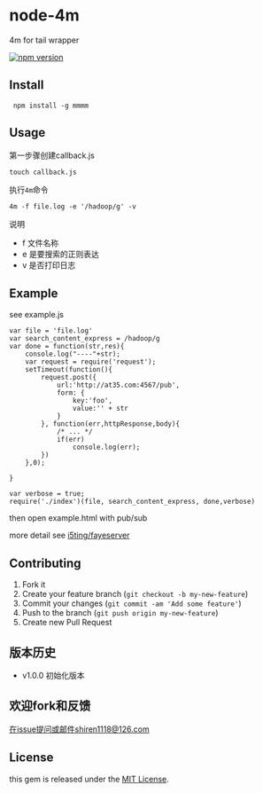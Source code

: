 node-4m
=============

4m for tail wrapper

[![npm version](https://badge.fury.io/js/mmmm.svg)](http://badge.fury.io/js/mmmm)


## Install 

	 npm install -g mmmm
	 	 
## Usage

第一步骤创建callback.js

	touch callback.js

执行`4m`命令

	4m -f file.log -e '/hadoop/g' -v
 
说明

- f 文件名称
- e 是要搜索的正则表达
- v 是否打印日志
 
 
## Example

see example.js

```
var file = 'file.log'
var search_content_express = /hadoop/g
var done = function(str,res){
	console.log("----"+str);
	var request = require('request');
	setTimeout(function(){
		request.post({
			url:'http://at35.com:4567/pub', 
			form: {
				key:'foo',
				value:'' + str
			}
		}, function(err,httpResponse,body){ 
			/* ... */ 
			if(err)
				console.log(err);
		})	
	},0);
	
}
	
var verbose = true;
require('./index')(file, search_content_express, done,verbose)
```

then open example.html with pub/sub

more detail see [i5ting/fayeserver](https://github.com/i5ting/fayeserver)


## Contributing

1. Fork it
2. Create your feature branch (`git checkout -b my-new-feature`)
3. Commit your changes (`git commit -am 'Add some feature'`)
4. Push to the branch (`git push origin my-new-feature`)
5. Create new Pull Request

## 版本历史

- v1.0.0 初始化版本 


## 欢迎fork和反馈

在issue提问或邮件shiren1118@126.com

## License

this gem is released under the [MIT License](http://www.opensource.org/licenses/MIT).
